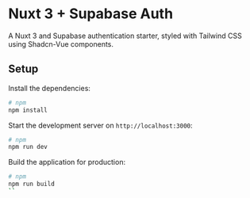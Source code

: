 # Nuxt 3 + Supabase Auth

A Nuxt 3 and Supabase authentication starter, styled with Tailwind CSS using Shadcn-Vue components.

## Setup

Install the dependencies:

```bash
# npm
npm install
```

Start the development server on `http://localhost:3000`:

```bash
# npm
npm run dev
```

Build the application for production:

```bash
# npm
npm run build
``
```
